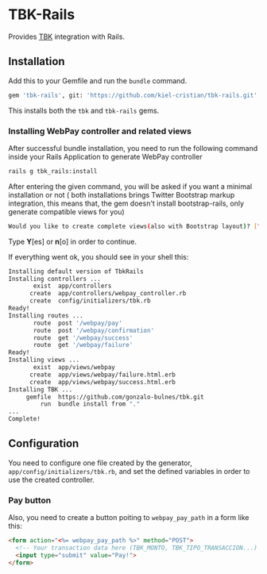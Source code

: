 TBK-Rails
=========

Provides [TBK][tbk] integration with Rails.

 [tbk]: http://sagmor.com/tbk/


Installation
------------

Add this to your Gemfile and run the `bundle` command.

```bash
gem 'tbk-rails', git: 'https://github.com/kiel-cristian/tbk-rails.git'
```

This installs both the `tbk` and `tbk-rails` gems.


### Installing WebPay controller and related views

After successful bundle installation, you need to run the following command inside your Rails Application to generate WebPay controller

```bash
rails g tbk_rails:install
```

After entering the given command, you will be asked if you want a minimal installation or not ( both installations brings Twitter Bootstrap markup integration,
this means that, the gem doesn't install bootstrap-rails, only generate compatible views for you)


```bash
Would you like to create complete views(also with Bootstrap layout)? [Y/n]
```

Type __Y__[es] or __n__[o] in order to continue.

If everything went ok, you should see in your shell this:

```bash
Installing default version of TbkRails
Installing controllers ...
       exist  app/controllers
      create  app/controllers/webpay_controller.rb
      create  config/initializers/tbk.rb
Ready!
Installing routes ...
       route  post '/webpay/pay'
       route  post '/webpay/confirmation'
       route  get '/webpay/success'
       route  get '/webpay/failure'
Ready!
Installing views ...
       exist  app/views/webpay
      create  app/views/webpay/failure.html.erb
      create  app/views/webpay/success.html.erb
Installing TBK ...
     gemfile  https://github.com/gonzalo-bulnes/tbk.git
         run  bundle install from "."
...
Complete!
```

Configuration
-------------

You need to configure one file created by the generator, `app/config/initializers/tbk.rb`,
and set the defined variables in order to use the created controller.

### Pay button

Also, you need to create a button poiting to `webpay_pay_path` in a form like this:

```html
<form action="<%= webpay_pay_path %>" method="POST">
  <!-- Your transaction data here (TBK_MONTO, TBK_TIPO_TRANSACCION...) -->
  <input type="submit" value="Pay!">
</form>
```


